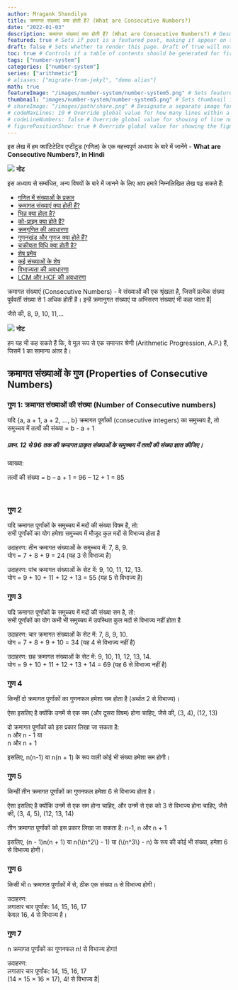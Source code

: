 ```yaml
---
author: Mragank Shandilya
title: क्रमागत संख्याएं क्या होती हैं? (What are Consecutive Numbers?)
date: "2022-01-03"
description: क्रमागत संख्याएं क्या होती हैं? (What are Consecutive Numbers?) # Description used for search engine.
featured: true # Sets if post is a featured post, making it appear on the sidebar. A featured post won't be listed on the sidebar if it's the current page
draft: false # Sets whether to render this page. Draft of true will not be rendered.
toc: true # Controls if a table of contents should be generated for first-level links automatically.
tags: ["number-system"]
categories: ["number-system"]
series: ["arithmetic"]
# aliases: ["migrate-from-jekyl", "demo alias"]
math: true
featureImage: "/images/number-system/number-system5.png" # Sets featured image on blog post.
thumbnail: "images/number-system/number-system5.png" # Sets thumbnail image appearing inside card on homepage. I will keep it the same as featureImage.
# shareImage: "/images/path/share.png" # Designate a separate image for social media sharing.
# codeMaxLines: 10 # Override global value for how many lines within a code block before auto-collapsing.
# codeLineNumbers: false # Override global value for showing of line numbers within code block.
# figurePositionShow: true # Override global value for showing the figure label.
---
```


इस लेख में हम क्वांटिटेटिव एप्टीटुड (गणित) के एक महत्त्वपूर्ण अध्याय के बारे में जानेंगे - <strong>What are Consecutive Numbers?, in Hindi</strong>

<div class="toc-mak">
  <img src="../../../images/pencil.png">
  <b>नोट</b><br>

इस अध्याय से सम्बंधित, अन्य विषयों के बारे में जानने के लिए आप हमारे निम्नलिखित लेख पढ़ सकते हैं: 

* <a href="../types-of-numbers-in-maths" title="Number System" class="mak-link">गणित में संख्याओं के प्रकार</a> 
* <a href="../what-are-consecutive-numbers" title="Number System" class="mak-link">क्रमागत संख्याएं क्या होती हैं?</a> 
* <a href="../what-are-fractions" title="Number System" class="mak-link">भिन्न क्या होता है?</a> 
* <a href="../what-are-co-primes" title="Number System" class="mak-link">को-प्राइम क्या होते हैं?</a> 
* <a href="../what-is-factorial" title="Number System" class="mak-link">क्रमगुणित की अवधारणा</a> 
* <a href="../what-are-factors-and-multiples" title="Number System" class="mak-link">गुणनखंड और गुणज क्या होते हैं?</a> 
* <a href="../what-is-cyclicity-method" title="Number System" class="mak-link">चक्रीयता विधि क्या होती है?</a> 
* <a href="../remainder-theorems-in-number-system" title="Number System" class="mak-link">शेष प्रमेय</a> 
* <a href="../remainders-of-multiple-numbers" title="Number System" class="mak-link">कई संख्याओं के शेष</a> 
* <a href="../various-divisibility-rules-in-number-system" title="Number System" class="mak-link">विभाज्यता की अवधारणा</a> 
* <a href="../what-are-lcm-and-hcf" title="Number System" class="mak-link">LCM और HCF की अवधारणा</a> 
</div>

क्रमागत संख्याएं (Consecutive Numbers) - वे संख्याओं की एक श्रृंखला है, जिसमें प्रत्येक संख्या पूर्ववर्ती संख्या से 1 अधिक होती है। इन्हें क्रमानुगत संख्याएं या अभिसरण संख्याएं भी कहा जाता है| 

जैसे की, 8, 9, 10, 11,...

<div class="toc-mak">
  <img src="../../../images/pencil.png">
  <b>नोट</b><br>

हम यह भी कह सकते हैं कि, वे मूल रूप से एक समान्तर श्रेणी (Arithmetic Progression, A.P.) हैं, जिसमें 1 का सामान्य अंतर है।
</div>


## क्रमागत संख्याओं के गुण (Properties of Consecutive Numbers)

### गुण 1: क्रमागत संख्याओं की संख्या (Number of Consecutive numbers)

यदि {a, a + 1, a + 2, ..., b} क्रमागत पूर्णांकों (consecutive integers) का समुच्चय है, तो <br>
समुच्चय में तत्वों की संख्या = b - a + 1

##### प्रश्न. 12 से 96 तक की क्रमागत प्राकृत संख्याओं के समुच्चय में तत्वों की संख्या ज्ञात कीजिए।

व्याख्या:<br>
<div class="Exp">

तत्वों की संख्या = b – a + 1 = 96 – 12 + 1 = 85 
</div> <br>

### गुण 2

यदि क्रमागत पूर्णांकों के समुच्चय में मदों की संख्या विषम है, तो: <br>
सभी पूर्णांकों का योग हमेशा समुच्चय में मौजूद कुल मदों से विभाज्य होता है

उदाहरण: तीन क्रमागत संख्याओं के समुच्चय में: 7, 8, 9. <br>
योग = 7 + 8 + 9 = 24 (यह 3 से विभाज्य है)

उदाहरण: पांच क्रमागत संख्याओं के सेट में: 9, 10, 11, 12, 13. <br>
योग = 9 + 10 + 11 + 12 + 13 = 55 (यह 5 से विभाज्य है)

### गुण 3

यदि क्रमागत पूर्णांकों के समुच्चय में मदों की संख्या सम है, तो: <br>
सभी पूर्णांकों का योग कभी भी समुच्चय में उपस्थित कुल मदों से विभाज्य नहीं होता है

उदाहरण: चार क्रमागत संख्याओं के सेट में: 7, 8, 9, 10. <br>
योग = 7 + 8 + 9 + 10 = 34 (यह 4 से विभाज्य नहीं है)

उदाहरण: छह क्रमागत संख्याओं के सेट में: 9, 10, 11, 12, 13, 14. <br>
योग = 9 + 10 + 11 + 12 + 13 + 14 = 69 (यह 6 से विभाज्य नहीं है)

### गुण 4

किन्हीं दो क्रमागत पूर्णांकों का गुणनफल हमेशा सम होता है (अर्थात 2 से विभाज्य)।

ऐसा इसलिए है क्योंकि उनमें से एक सम (और दूसरा विषम) होना चाहिए, जैसे की, (3, 4), (12, 13)

दो क्रमागत पूर्णांकों को इस प्रकार लिखा जा सकता है: <br>
n और n - 1 या <br>
n और n + 1

इसलिए, n(n-1) या n(n + 1) के रूप वाली कोई भी संख्या हमेशा सम होगी।

### गुण 5

किन्हीं तीन क्रमागत पूर्णांकों का गुणनफल हमेशा 6 से विभाज्य होता है।

ऐसा इसलिए है क्योंकि उनमें से एक सम होना चाहिए, और उनमें से एक को 3 से विभाज्य होना चाहिए, जैसे की, (3, 4, 5), (12, 13, 14)

तीन क्रमागत पूर्णांकों को इस प्रकार लिखा जा सकता है: n-1, n और n + 1

<p> इसलिए, (n - 1)n(n + 1) या n(\(n^2\) - 1) या (\(n^3\) - n) के रूप की कोई भी संख्या, हमेशा 6 से विभाज्य होगी। </p>

### गुण 6

किसी भी n क्रमागत पूर्णांकों में से, ठीक एक संख्या n से विभाज्य होगी।

उदाहरण: <br>
लगातार चार पूर्णांक: 14, 15, 16, 17 <br>
केवल 16, 4 से विभाज्य है।

### गुण 7

n क्रमागत पूर्णांकों का गुणनफल n! से विभाज्य होगा!

उदाहरण: <br>
लगातार चार पूर्णांक: 14, 15, 16, 17 <br>
(14 × 15 × 16 × 17), 4! से विभाज्य है| 
